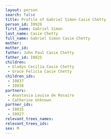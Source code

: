 ```yaml
---
layout: person
search: false
title: Profile of Gabriel Simon Casie Chetty
person_id: I0926
first_name: Gabriel Simon
last_name: Casie Chetty
full_name: Gabriel Simon Casie Chetty
mother: 
mother_id: 
father: John Paul Casie Chetty
father_id: I0925
children:
 - Gladys Cecilia Casie Chetty
 - Grace Felicia Casie Chetty
children_ids:
 - I0837
 - I0938
partners:
 - Anastasia Louisa de Rosairo
 - Catherine Unknown
partner_ids:
 - I0835
 - I0927
relevant_trees_names:
relevant_trees_ids:
sex: M
---
```


